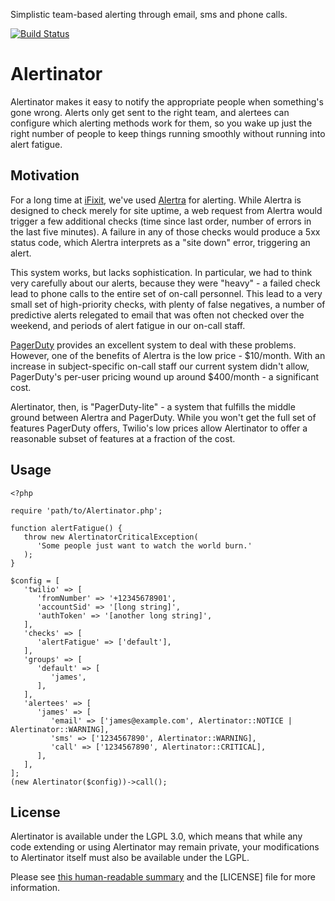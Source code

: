 Simplistic team-based alerting through email, sms and phone calls.

[![Build Status](https://travis-ci.org/iFixit/alertinator.png?branch=master)](https://travis-ci.org/iFixit/alertinator)

# Alertinator

Alertinator makes it easy to notify the appropriate people when something's
gone wrong.  Alerts only get sent to the right team, and alertees can configure
which alerting methods work for them, so you wake up just the right number of
people to keep things running smoothly without running into alert fatigue.

## Motivation

For a long time at [iFixit], we've used [Alertra] for alerting.  While Alertra
is designed to check merely for site uptime, a web request from Alertra would
trigger a few additional checks (time since last order, number of errors in the
last five minutes).  A failure in any of those checks would produce a 5xx
status code, which Alertra interprets as a "site down" error, triggering an
alert.

This system works, but lacks sophistication.  In particular, we had to think
very carefully about our alerts, because they were "heavy" - a failed check
lead to phone calls to the entire set of on-call personnel.  This lead to a
very small set of high-priority checks, with plenty of false negatives, a
number of predictive alerts relegated to email that was often not checked over
the weekend, and periods of alert fatigue in our on-call staff.

[PagerDuty] provides an excellent system to deal with these problems.  However,
one of the benefits of Alertra is the low price - $10/month.  With an increase
in subject-specific on-call staff our current system didn't allow, PagerDuty's
per-user pricing wound up around $400/month - a significant cost.

Alertinator, then, is "PagerDuty-lite" - a system that fulfills the middle
ground between Alertra and PagerDuty.  While you won't get the full set of
features PagerDuty offers, Twilio's low prices allow Alertinator to offer a
reasonable subset of features at a fraction of the cost.

[iFixit]: http://www.ifixit.com
[Alertra]: http://www.alertra.com/
[PagerDuty]: http://www.pagerduty.com/

## Usage

    <?php
    
    require 'path/to/Alertinator.php';
    
    function alertFatigue() {
       throw new AlertinatorCriticalException(
          'Some people just want to watch the world burn.'
       );
    }
    
    $config = [
       'twilio' => [
          'fromNumber' => '+12345678901',
          'accountSid' => '[long string]',
          'authToken' => '[another long string]',
       ],
       'checks' => [
          'alertFatigue' => ['default'],
       ],
       'groups' => [
          'default' => [
             'james',
          ],
       ],
       'alertees' => [
          'james' => [
             'email' => ['james@example.com', Alertinator::NOTICE | Alertinator::WARNING],
             'sms' => ['1234567890', Alertinator::WARNING],
             'call' => ['1234567890', Alertinator::CRITICAL],
          ],
       ],
    ];
    (new Alertinator($config))->call();

## License

Alertinator is available under the LGPL 3.0, which means that while any code
extending or using Alertinator may remain private, your modifications to
Alertinator itself must also be available under the LGPL.

Please see [this human-readable summary][tldrlegal] and the [LICENSE] file for
more information.

[tldrlegal]: http://www.tldrlegal.com/l/LGPL3

